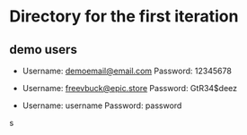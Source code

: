# Directory for the first iteration #

## demo users ##
- Username: demoemail@email.com     Password: 12345678

- Username: freevbuck@epic.store    Password: GtR34$deez

- Username: username                Password: password
    
s